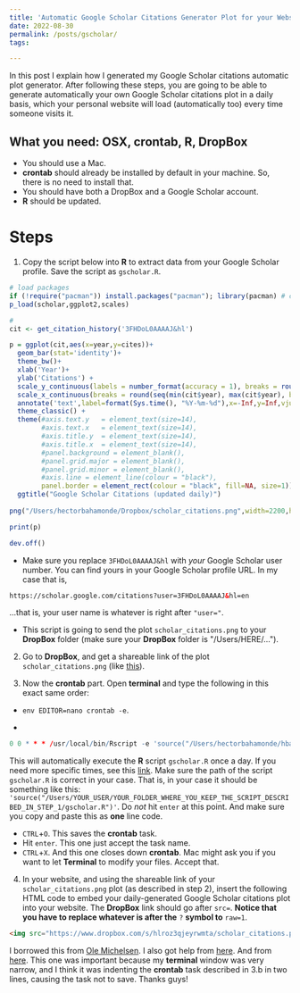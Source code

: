 ```yaml
---
title: 'Automatic Google Scholar Citations Generator Plot for your Website (in OSX)'
date: 2022-08-30
permalink: /posts/gscholar/
tags:

---
```


In this post I explain how I generated my Google Scholar citations automatic plot generator. After following these steps, you are going to be able to generate automatically your own Google Scholar citations plot in a daily basis, which your personal website will load (automatically too) every time someone visits it.

## What you need: OSX, crontab, R, DropBox

- You should use a Mac.
- **crontab** should already be installed by default in your machine. So, there is no need to install that.
- You should have both a DropBox and a Google Scholar account.
- **R** should be updated.

# Steps

1. Copy the script below into **R** to extract data from your Google Scholar profile. Save the script as ```gscholar.R```.

```r
# load packages
if (!require("pacman")) install.packages("pacman"); library(pacman) # conditional installation of the packages below
p_load(scholar,ggplot2,scales)

# 
cit <- get_citation_history('3FHDoL0AAAAJ&hl')

p = ggplot(cit,aes(x=year,y=cites))+
  geom_bar(stat='identity')+
  theme_bw()+
  xlab('Year')+
  ylab('Citations') +
  scale_y_continuous(labels = number_format(accuracy = 1), breaks = round(seq(min(cit$cites), max(cit$cites), by = 1),1)) +
  scale_x_continuous(breaks = round(seq(min(cit$year), max(cit$year), by = 1),1)) +
  annotate('text',label=format(Sys.time(), "%Y-%m-%d"),x=-Inf,y=Inf,vjust=1.5,hjust=-0.05,size=3,colour='gray')  + 
  theme_classic() +
  theme(#axis.text.y   = element_text(size=14),
        #axis.text.x   = element_text(size=14),
        #axis.title.y  = element_text(size=14),
        #axis.title.x  = element_text(size=14),
        #panel.background = element_blank(),
        #panel.grid.major = element_blank(), 
        #panel.grid.minor = element_blank(),
        #axis.line = element_line(colour = "black"),
        panel.border = element_rect(colour = "black", fill=NA, size=1)) +
  ggtitle("Google Scholar Citations (updated daily)")
  
png("/Users/hectorbahamonde/Dropbox/scholar_citations.png",width=2200,height=1000,res=250)

print(p)

dev.off()
```

* Make sure you replace ```3FHDoL0AAAAJ&hl``` with *your* Google Scholar user number. You can find yours in your Google Scholar profile URL. In my case that is,

```html
https://scholar.google.com/citations?user=3FHDoL0AAAAJ&hl=en
```

...that is, your user name is whatever is right after ```"user="```.

* This script is going to send the plot ```scholar_citations.png``` to your **DropBox** folder (make sure your **DropBox** folder is "/Users/HERE/...").

2. Go to **DropBox**, and get a shareable link of the plot ```scholar_citations.png``` (like [this](https://www.dropboxforum.com/t5/Create-upload-and-share/How-do-I-embed-images-with-a-direct-link-from-Dropbox/td-p/245432)).

3. Now the **crontab** part. Open **terminal** and type the following in this exact same order:

- ```env EDITOR=nano crontab -e```.

- 
``` r
0 0 * * * /usr/local/bin/Rscript -e 'source("/Users/hectorbahamonde/hbahamonde.github.io/gscholar.R")'
```

This will automatically execute the **R** script ```gscholar.R``` once a day. If you need more specific times, see this [link](https://crontab.guru). Make sure the path of the script ```gscholar.R``` is correct in your case. That is, in your case it should be something like this: ```'source("/Users/YOUR_USER/YOUR_FOLDER_WHERE_YOU_KEEP_THE_SCRIPT_DESCRIBED_IN_STEP_1/gscholar.R")'```. Do *not* hit ```enter``` at this point. And make sure you copy and paste this as **one** line code.
- ```CTRL```+```O```. This saves the **crontab** task.
- Hit ```enter```. This one just accept the task name.
- ```CTRL```+```X```. And this one closes down **crontab**. Mac might ask you if you want to let **Terminal** to modify your files. Accept that.

4. In your website, and using the shareable link of your ```scholar_citations.png``` plot (as described in step 2), insert the following HTML code to embed your daily-generated Google Scholar citations plot into your website. The **DropBox** link should go after ```src=```. **Notice that you have to replace whatever is after the** ```?``` **symbol to** ```raw=1```.

```html
<img src="https://www.dropbox.com/s/hlroz3qjeyrwmta/scholar_citations.png?raw=1" alt="gscholar"  style="width:800px;height:600;;border:0;">
```


I borrowed this from [Ole Michelsen](https://ole.michelsen.dk/blog/schedule-jobs-with-crontab-on-mac-osx/). I also got help from [here](https://stackoverflow.com/questions/38778732/schedule-a-rscript-crontab-everyminute). And from [here](https://cronitor.io/cron-reference/bad-minute-crontab-error). This one was important because my **terminal** window was very narrow, and I think it was indenting the **crontab** task described in 3.b in two lines, causing the task not to save. Thanks guys!
